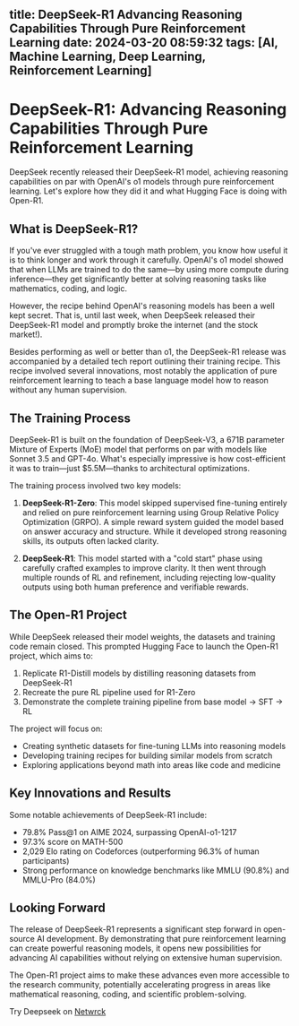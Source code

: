 title: DeepSeek-R1 Advancing Reasoning Capabilities Through Pure Reinforcement Learning
date: 2024-03-20 08:59:32
tags: [AI, Machine Learning, Deep Learning, Reinforcement Learning]
---

# DeepSeek-R1: Advancing Reasoning Capabilities Through Pure Reinforcement Learning

DeepSeek recently released their DeepSeek-R1 model, achieving reasoning capabilities on par with OpenAI's o1 models through pure reinforcement learning. Let's explore how they did it and what Hugging Face is doing with Open-R1.

## What is DeepSeek-R1?

If you've ever struggled with a tough math problem, you know how useful it is to think longer and work through it carefully. OpenAI's o1 model showed that when LLMs are trained to do the same—by using more compute during inference—they get significantly better at solving reasoning tasks like mathematics, coding, and logic.

However, the recipe behind OpenAI's reasoning models has been a well kept secret. That is, until last week, when DeepSeek released their DeepSeek-R1 model and promptly broke the internet (and the stock market!).

Besides performing as well or better than o1, the DeepSeek-R1 release was accompanied by a detailed tech report outlining their training recipe. This recipe involved several innovations, most notably the application of pure reinforcement learning to teach a base language model how to reason without any human supervision.

## The Training Process

DeepSeek-R1 is built on the foundation of DeepSeek-V3, a 671B parameter Mixture of Experts (MoE) model that performs on par with models like Sonnet 3.5 and GPT-4o. What's especially impressive is how cost-efficient it was to train—just $5.5M—thanks to architectural optimizations.

The training process involved two key models:

1. **DeepSeek-R1-Zero**: This model skipped supervised fine-tuning entirely and relied on pure reinforcement learning using Group Relative Policy Optimization (GRPO). A simple reward system guided the model based on answer accuracy and structure. While it developed strong reasoning skills, its outputs often lacked clarity.

2. **DeepSeek-R1**: This model started with a "cold start" phase using carefully crafted examples to improve clarity. It then went through multiple rounds of RL and refinement, including rejecting low-quality outputs using both human preference and verifiable rewards.

## The Open-R1 Project

While DeepSeek released their model weights, the datasets and training code remain closed. This prompted Hugging Face to launch the Open-R1 project, which aims to:

1. Replicate R1-Distill models by distilling reasoning datasets from DeepSeek-R1
2. Recreate the pure RL pipeline used for R1-Zero
3. Demonstrate the complete training pipeline from base model → SFT → RL

The project will focus on:
- Creating synthetic datasets for fine-tuning LLMs into reasoning models
- Developing training recipes for building similar models from scratch
- Exploring applications beyond math into areas like code and medicine

## Key Innovations and Results

Some notable achievements of DeepSeek-R1 include:

- 79.8% Pass@1 on AIME 2024, surpassing OpenAI-o1-1217
- 97.3% score on MATH-500
- 2,029 Elo rating on Codeforces (outperforming 96.3% of human participants)
- Strong performance on knowledge benchmarks like MMLU (90.8%) and MMLU-Pro (84.0%)

## Looking Forward

The release of DeepSeek-R1 represents a significant step forward in open-source AI development. By demonstrating that pure reinforcement learning can create powerful reasoning models, it opens new possibilities for advancing AI capabilities without relying on extensive human supervision.

The Open-R1 project aims to make these advances even more accessible to the research community, potentially accelerating progress in areas like mathematical reasoning, coding, and scientific problem-solving.

Try Deepseek on [Netwrck](https://netwrck.com/)
